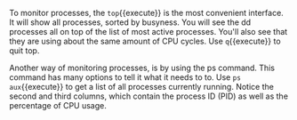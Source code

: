 To monitor processes, the `top`{{execute}} is the most convenient interface. It will show all processes, sorted by busyness. You will see the dd processes all on top of the list of most active processes. You'll also see that they are using about the same amount of CPU cycles. Use `q`{{execute}} to quit top.

Another way of monitoring processes, is by using the ps command. This command has many options to tell it what it needs to to. Use `ps aux`{{execute}} to get a list of all processes currently running. Notice the second and third columns, which contain the process ID (PID) as well as the percentage of CPU usage. 
